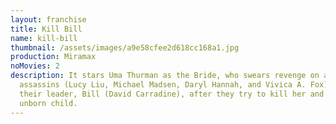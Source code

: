 ```yaml
---
layout: franchise
title: Kill Bill
name: kill-bill
thumbnail: /assets/images/a9e58cfee2d618cc168a1.jpg
production: Miramax
noMovies: 2
description: It stars Uma Thurman as the Bride, who swears revenge on a team of
  assassins (Lucy Liu, Michael Madsen, Daryl Hannah, and Vivica A. Fox) and
  their leader, Bill (David Carradine), after they try to kill her and her
  unborn child.
---
```

